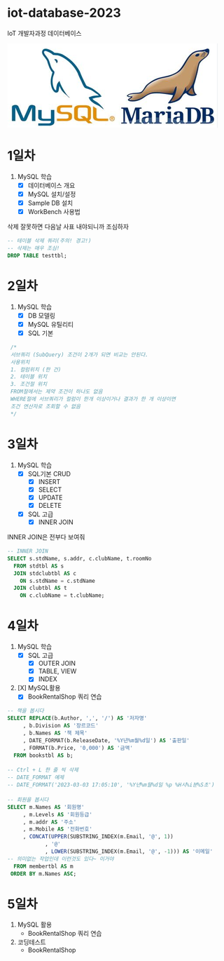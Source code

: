 # iot-database-2023
IoT 개발자과정 데이터베이스

![MySQL](https://github.com/MFGangP/iot-database-2023/blob/main/images/MySQL.png?raw=true)

# 1일차
1. MySQL 학습
    - [X] 데이터베이스 개요
    - [X] MySQL 설치/설정
    - [X] Sample DB 설치
    - [X] WorkBench 사용법

삭제 잘못하면 다음날 사표 내야되니까 조심하자

```SQL
-- 테이블 삭제 쿼리(주의! 경고!)
-- 삭제는 매우 조심!
DROP TABLE testtbl;
```

# 2일차
1. MySQL 학습
    - [X] DB 모델링
    - [X] MySQL 유틸리티
    - [X] SQL 기본

```SQL
 /* 
 서브쿼리 (SubQuery) 조건이 2개가 되면 비교는 안된다.
 사용위치
 1. 컬럼위치 (한 건)
 2. 테이블 위치
 3. 조건절 위치 
 FROM절에서는 제약 조건이 하나도 없음
 WHERE절에 서브쿼리가 컬럼이 한개 이상이거나 결과가 한 개 이상이면
 조건 연산자로 조회할 수 없음
 */
```

# 3일차
1. MySQL 학습
    - [X] SQL기본 CRUD 
        - [X] INSERT
        - [X] SELECT
        - [X] UPDATE
        - [X] DELETE
    - [X] SQL 고급
        - [X] INNER JOIN

INNER JOIN은 전부다 보여줘
```SQL
-- INNER JOIN
SELECT s.stdName, s.addr, c.clubName, t.roomNo
  FROM stdtbl AS s
  JOIN stdclubtbl AS c
    ON s.stdName = c.stdName
  JOIN clubtbl AS t
    ON c.clubName = t.clubName;
```

# 4일차
1. MySQL 학습
    - [X] SQL 고급
        - [X] OUTER JOIN
        - [X] TABLE, VIEW
        - [X] INDEX  
2. [X] MySQL활용
    - [X] BookRentalShop 쿼리 연습

```SQL
-- 책을 봅시다
SELECT REPLACE(b.Author, ',', '/') AS '저자명'
     , b.Division AS '장르코드'
     , b.Names AS '책 제목'
     , DATE_FORMAT(b.ReleaseDate, '%Y년%m월%d일') AS '출판일'
     , FORMAT(b.Price, '0,000') AS '금액'
  FROM bookstbl AS b;
  
-- Ctrl + L 한 줄 씩 삭제 
-- DATE_FORMAT 예제
-- DATE_FORMAT('2023-03-03 17:05:10', '%Y년%m월%d일 %p %H시%i분%S초')

-- 회원을 봅시다
SELECT m.Names AS '회원명'
     , m.Levels AS '회원등급'
     , m.addr AS '주소'
     , m.Mobile AS '전화번호'
	 , CONCAT(UPPER(SUBSTRING_INDEX(m.Email, '@', 1))
			, '@'
            , LOWER(SUBSTRING_INDEX(m.Email, '@', -1))) AS '이메일'
-- 의미없는 작업인데 이런것도 있다~ 이거야
  FROM membertbl AS m
 ORDER BY m.Names ASC;
```

# 5일차
1. MySQL 활용
    - BookRentalShop 쿼리 연습
2. 코딩테스트
    - BookRentalShop